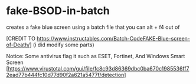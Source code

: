 # fake-BSOD-in-batch
creates a fake blue screen using a batch file that you can alt + f4 out of

[CREDIT TO https://www.instructables.com/Batch-CodeFAKE-Blue-screen-of-Death/] (i did modify some parts)


Notice: Some antivirus flag it such as ESET, Fortinet, And Windows Smart Screen [https://www.virustotal.com/gui/file/fc8c93d86369dbc0ba670c1985536ff72ead77b444fc10d77d90f2a621a5477f/detection]

